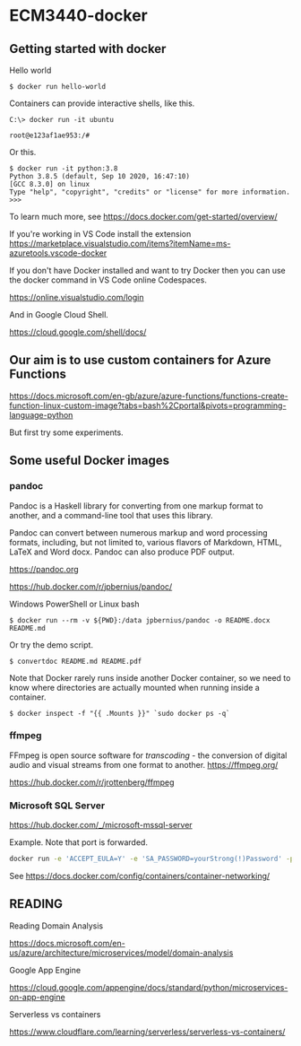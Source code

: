 # ECM3440-docker

## Getting started with docker

Hello world

```shell
$ docker run hello-world
```

Containers can provide interactive shells, like this.

```shell
C:\> docker run -it ubuntu

root@e123af1ae953:/#
```

Or this.

```shell
$ docker run -it python:3.8
Python 3.8.5 (default, Sep 10 2020, 16:47:10) 
[GCC 8.3.0] on linux
Type "help", "copyright", "credits" or "license" for more information.
>>>
```

To learn much more, see <https://docs.docker.com/get-started/overview/>

If you're working in VS Code install the extension <https://marketplace.visualstudio.com/items?itemName=ms-azuretools.vscode-docker>

If you don't have Docker installed and want to try Docker then you can use the docker command in VS Code online Codespaces. 

<https://online.visualstudio.com/login>

And in Google Cloud Shell.

<https://cloud.google.com/shell/docs/>


## Our aim is to use custom containers for Azure Functions

<https://docs.microsoft.com/en-gb/azure/azure-functions/functions-create-function-linux-custom-image?tabs=bash%2Cportal&pivots=programming-language-python>

But first try some experiments.

## Some useful Docker images



### pandoc

Pandoc is a Haskell library for converting from one markup format to another, and a command-line tool that uses this library.

Pandoc can convert between numerous markup and word processing formats, including, but not limited to, various flavors of Markdown, HTML, LaTeX and Word docx. Pandoc can also produce PDF output.

<https://pandoc.org>

<https://hub.docker.com/r/jpbernius/pandoc/>

Windows PowerShell or Linux bash

```shell
$ docker run --rm -v ${PWD}:/data jpbernius/pandoc -o README.docx README.md
```

Or try the demo script.

```shell
$ convertdoc README.md README.pdf
```

Note that Docker rarely runs inside another Docker container, so we need to know where directories are actually mounted when running
inside a container.

```shell
$ docker inspect -f "{{ .Mounts }}" `sudo docker ps -q`
```

### ffmpeg

FFmpeg is open source software for *transcoding* - the conversion of digital audio and visual streams from one format to another. <https://ffmpeg.org/>

<https://hub.docker.com/r/jrottenberg/ffmpeg>

### Microsoft SQL Server

<https://hub.docker.com/_/microsoft-mssql-server>

Example. Note that port is forwarded.

```sh
docker run -e 'ACCEPT_EULA=Y' -e 'SA_PASSWORD=yourStrong(!)Password' -p 1433:1433 -d mcr.microsoft.com/mssql/server:2017-latest
```

See <https://docs.docker.com/config/containers/container-networking/>

## READING

Reading
Domain Analysis

<https://docs.microsoft.com/en-us/azure/architecture/microservices/model/domain-analysis>

Google App Engine

<https://cloud.google.com/appengine/docs/standard/python/microservices-on-app-engine>

Serverless vs containers

<https://www.cloudflare.com/learning/serverless/serverless-vs-containers/>